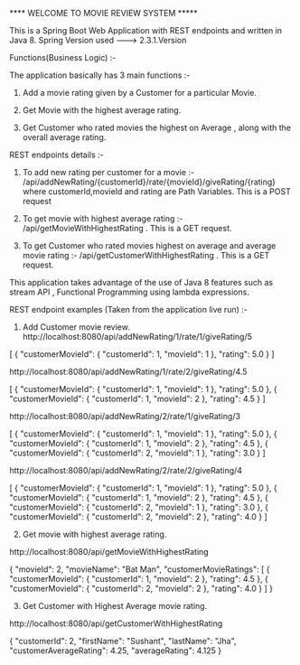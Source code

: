 **** WELCOME TO MOVIE REVIEW SYSTEM *****

This is a Spring Boot Web Application with REST endpoints and written in Java 8.
Spring Version used ---> 2.3.1.Version

Functions(Business Logic) :-

The application basically has 3 main functions :-

1. Add a movie rating given by a Customer for a particular Movie.

2. Get Movie with the highest average rating.

3. Get Customer who rated movies the highest on Average , along with the overall average rating.

REST endpoints details :-

 1. To add new rating per customer for a movie :- /api/addNewRating/{customerId}/rate/{movieId}/giveRating/{rating}
    where customerId,movieId and rating are Path Variables. This is a POST  request
    
 2. To get movie with highest average rating :- /api/getMovieWithHighestRating . This is a GET request.
 
 3. To get Customer who rated movies highest on average and average movie rating :-
     /api/getCustomerWithHighestRating . This is a GET request.
     
 
 
 This application takes advantage of the use of Java 8 features such as stream API , Functional Programming using lambda expressions.
 
 REST endpoint examples (Taken from the application live run) :-
 
 
 1. Add Customer movie review.
 http://localhost:8080/api/addNewRating/1/rate/1/giveRating/5
 
 [
    {
        "customerMovieId": {
            "customerId": 1,
            "movieId": 1
        },
        "rating": 5.0
    }
]

http://localhost:8080/api/addNewRating/1/rate/2/giveRating/4.5

[
    {
        "customerMovieId": {
            "customerId": 1,
            "movieId": 1
        },
        "rating": 5.0
    },
    {
        "customerMovieId": {
            "customerId": 1,
            "movieId": 2
        },
        "rating": 4.5
    }
]

http://localhost:8080/api/addNewRating/2/rate/1/giveRating/3

[
    {
        "customerMovieId": {
            "customerId": 1,
            "movieId": 1
        },
        "rating": 5.0
    },
    {
        "customerMovieId": {
            "customerId": 1,
            "movieId": 2
        },
        "rating": 4.5
    },
    {
        "customerMovieId": {
            "customerId": 2,
            "movieId": 1
        },
        "rating": 3.0
    }
]

http://localhost:8080/api/addNewRating/2/rate/2/giveRating/4

[
    {
        "customerMovieId": {
            "customerId": 1,
            "movieId": 1
        },
        "rating": 5.0
    },
    {
        "customerMovieId": {
            "customerId": 1,
            "movieId": 2
        },
        "rating": 4.5
    },
    {
        "customerMovieId": {
            "customerId": 2,
            "movieId": 1
        },
        "rating": 3.0
    },
    {
        "customerMovieId": {
            "customerId": 2,
            "movieId": 2
        },
        "rating": 4.0
    }
]




2. Get movie with highest average rating.

http://localhost:8080/api/getMovieWithHighestRating

{
    "movieId": 2,
    "movieName": "Bat Man",
    "customerMovieRatings": [
        {
            "customerMovieId": {
                "customerId": 1,
                "movieId": 2
            },
            "rating": 4.5
        },
        {
            "customerMovieId": {
                "customerId": 2,
                "movieId": 2
            },
            "rating": 4.0
        }
    ]
}


3. Get Customer with Highest Average movie rating.

http://localhost:8080/api/getCustomerWithHighestRating

{
    "customerId": 2,
    "firstName": "Sushant",
    "lastName": "Jha",
    "customerAverageRating": 4.25,
    "averageRating": 4.125
}
